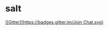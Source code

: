 # salt
[![Gitter](https://badges.gitter.im/Join Chat.svg)](https://gitter.im/Learnosity/salt?utm_source=badge&utm_medium=badge&utm_campaign=pr-badge&utm_content=badge)